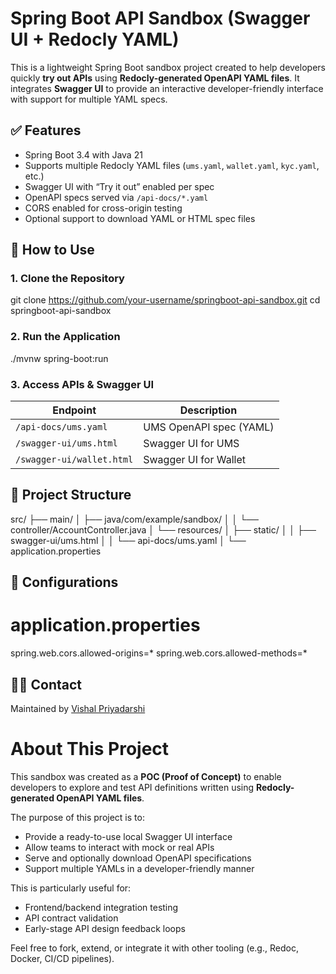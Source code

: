 # Spring Boot API Sandbox (Swagger UI + Redocly YAML)

This is a lightweight Spring Boot sandbox project created to help developers quickly **try out APIs** using **Redocly-generated OpenAPI YAML files**. It integrates **Swagger UI** to provide an interactive developer-friendly interface with support for multiple YAML specs.

## ✅ Features

- Spring Boot 3.4 with Java 21
- Supports multiple Redocly YAML files (`ums.yaml`, `wallet.yaml`, `kyc.yaml`, etc.)
- Swagger UI with “Try it out” enabled per spec
- OpenAPI specs served via `/api-docs/*.yaml`
- CORS enabled for cross-origin testing
- Optional support to download YAML or HTML spec files

## 🧪 How to Use

### 1. Clone the Repository

git clone https://github.com/your-username/springboot-api-sandbox.git
cd springboot-api-sandbox


### 2. Run the Application

./mvnw spring-boot:run

### 3. Access APIs & Swagger UI

| Endpoint                  | Description             |
| ------------------------- | ----------------------- |
| `/api-docs/ums.yaml`      | UMS OpenAPI spec (YAML) |
| `/swagger-ui/ums.html`    | Swagger UI for UMS      |
| `/swagger-ui/wallet.html` | Swagger UI for Wallet   |

## 📂 Project Structure

src/
├── main/
│   ├── java/com/example/sandbox/
│   │   └── controller/AccountController.java
│   └── resources/
│       ├── static/
│       │   ├── swagger-ui/ums.html
│       │   └── api-docs/ums.yaml
│       └── application.properties

## 🔧 Configurations

# application.properties
spring.web.cors.allowed-origins=*
spring.web.cors.allowed-methods=*


## 🙋‍♂️ Contact

Maintained by [Vishal Priyadarshi](mailto:vishal.priyadarshi90@gmail.com)


# About This Project

This sandbox was created as a **POC (Proof of Concept)** to enable developers to explore and test API definitions written using **Redocly-generated OpenAPI YAML files**.

The purpose of this project is to:
- Provide a ready-to-use local Swagger UI interface
- Allow teams to interact with mock or real APIs
- Serve and optionally download OpenAPI specifications
- Support multiple YAMLs in a developer-friendly manner

This is particularly useful for:
- Frontend/backend integration testing
- API contract validation
- Early-stage API design feedback loops

Feel free to fork, extend, or integrate it with other tooling (e.g., Redoc, Docker, CI/CD pipelines).

